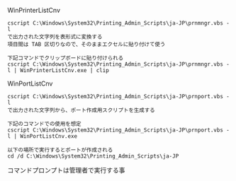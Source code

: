
WinPrinterListCnv 

    cscript C:\Windows\System32\Printing_Admin_Scripts\ja-JP\prnmngr.vbs -l
    で出力された文字列を表形式に変換する
    項目間は TAB 区切りなので、そのままエクセルに貼り付けて使う

    下記コマンドでクリップボードに貼り付けられる
    cscript C:\Windows\System32\Printing_Admin_Scripts\ja-JP\prnmngr.vbs -l | WinPrinterListCnv.exe | clip


WinPortListCnv

    cscript C:\Windows\System32\Printing_Admin_Scripts\ja-JP\prnport.vbs -l
    で出力された文字列から、ポート作成用スクリプトを生成する

    下記のコマンドでの使用を想定
    cscript C:\Windows\System32\Printing_Admin_Scripts\ja-JP\prnport.vbs -l | WinPortListCnv.exe
    
    以下の場所で実行するとポートが作成される
    cd /d C:\Windows\System32\Printing_Admin_Scripts\ja-JP

コマンドプロンプトは管理者で実行する事
